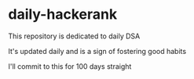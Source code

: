 # daily-hackerank
This repository is dedicated to daily DSA

It's updated daily and is a sign of fostering good habits 

I'll commit to this for 100 days straight

